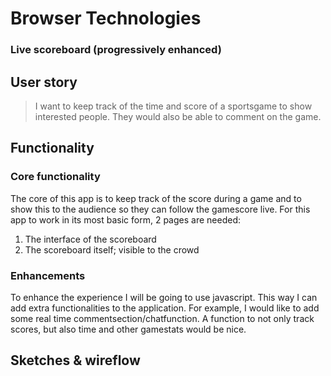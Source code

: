 # Browser Technologies

### Live scoreboard (progressively enhanced)

## User story

> I want to keep track of the time and score of a sportsgame to show interested people. They would also be able to comment on the game.

## Functionality

### Core functionality

The core of this app is to keep track of the score during a game and to show this to the audience so they can follow the gamescore live. For this app to work in its most basic form, 2 pages are needed:

1. The interface of the scoreboard
2. The scoreboard itself; visible to the crowd

### Enhancements

To enhance the experience I will be going to use javascript. This way I can add extra functionalities to the application. For example, I would like to add some real time commentsection/chatfunction.
A function to not only track scores, but also time and other gamestats would be nice.

## Sketches & wireflow
